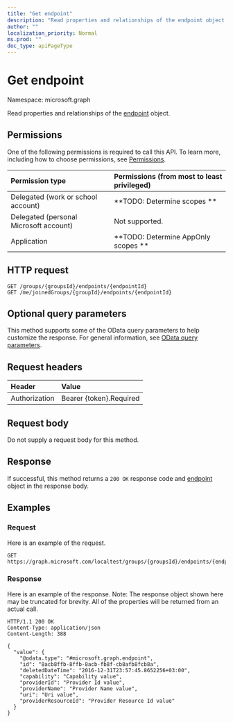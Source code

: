 ```yaml
---
title: "Get endpoint"
description: "Read properties and relationships of the endpoint object."
author: ""
localization_priority: Normal
ms.prod: ""
doc_type: apiPageType
---
```


# Get endpoint

Namespace: microsoft.graph

Read properties and relationships of the [endpoint](../resources/endpoint.md) object.

## Permissions
One of the following permissions is required to call this API. To learn more, including how to choose permissions, see [Permissions](/concepts/permissions-reference.md).

|Permission type|Permissions (from most to least privileged)|
|:---|:---|
|Delegated (work or school account)|**TODO: Determine scopes **|
|Delegated (personal Microsoft account)|Not supported.|
|Application|**TODO: Determine AppOnly scopes **|

## HTTP request
<!-- {
  "blockType": "ignored"
}
-->
``` http
GET /groups/{groupsId}/endpoints/{endpointId}
GET /me/joinedGroups/{groupId}/endpoints/{endpointId}
```

## Optional query parameters
This method supports some of the OData query parameters to help customize the response. For general information, see [OData query parameters](/graph/query-parameters).

## Request headers
|Header|Value|
|:---|:---|
|Authorization|Bearer {token}.Required|

## Request body
Do not supply a request body for this method.

## Response
If successful, this method returns a `200 OK` response code and [endpoint](../resources/endpoint.md) object in the response body.

## Examples

### Request
Here is an example of the request.
<!-- {
  "blockType": "request",
  "name": "get_endpoint"
}
-->
``` http
GET https://graph.microsoft.com/localtest/groups/{groupsId}/endpoints/{endpointId}
```

### Response
Here is an example of the response. Note: The response object shown here may be truncated for brevity. All of the properties will be returned from an actual call.
<!-- {
  "blockType": "response",
  "truncated": true,
  "@odata.type": "microsoft.graph.endpoint"
}
-->
``` http
HTTP/1.1 200 OK
Content-Type: application/json
Content-Length: 388

{
  "value": {
    "@odata.type": "#microsoft.graph.endpoint",
    "id": "8acb8ffb-8ffb-8acb-fb8f-cb8afb8fcb8a",
    "deletedDateTime": "2016-12-31T23:57:45.8652256+03:00",
    "capability": "Capability value",
    "providerId": "Provider Id value",
    "providerName": "Provider Name value",
    "uri": "Uri value",
    "providerResourceId": "Provider Resource Id value"
  }
}
```

